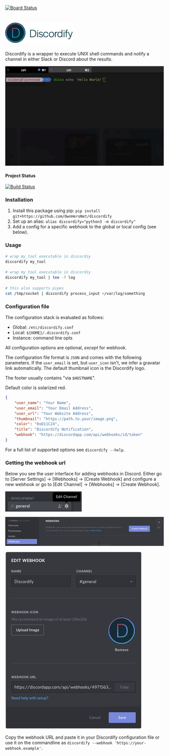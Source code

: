 [![Board Status](https://dev.azure.com/OwnHeroNet/d4eb3e12-4416-419f-a0b7-f9f23a7a23c9/7f9cf3b5-0b49-4fc9-a104-a88d75cd84fd/_apis/work/boardbadge/c4004b67-7174-4b36-9a84-43e3f522d9ca)](https://dev.azure.com/OwnHeroNet/d4eb3e12-4416-419f-a0b7-f9f23a7a23c9/_boards/board/t/7f9cf3b5-0b49-4fc9-a104-a88d75cd84fd/Microsoft.RequirementCategory/)

# ![Logo](logo/Logo%20Dark%20Font.png)

Discordify is a wrapper to execute UNIX shell commands and notify a channel in either Slack or Discord about the results.

![Demo](screenshots/demo.gif)

#### Project Status

[![Build Status](https://travis-ci.com/OwnHeroNet/discordify.svg?branch=master)](https://travis-ci.com/OwnHeroNet/discordify)

### Installation

1. Install this package using pip:
    `pip install git+https://github.com/OwnHeroNet/discordify`
2. Set up an alias: `alias discordify="python3 -m discordify"`
3. Add a config for a specific webhook to the global or local config (see below).

### Usage

```bash
# wrap my_tool executable in discordiy
discordify my_tool

# wrap my_tool executable in discordiy
discordify my_tool | tee -f log

# this also supports pipes
cat /tmp/socket | discordify process_input >/var/log/something
```

### Configuration file

The configuration stack is evaluated as follows:

- Global: `/etc/discordify.conf`
- Local: `${HOME}/.discordify.conf`
- Instance: command line opts

All configuration options are optional, _except_ for webhook.

The configuration file format is `JSON` and comes with the following parameters.
If the `user_email` is set, but `user_icon` isn't, we infer a gravatar link
automatically. The default thumbnail icon is the Discordify logo.

The footer usually contains "via `$HOSTNAME`".

Default color is solarized red.

```json
{
    "user_name": "Your Name",
    "user_email": "Your Email Address",
    "user_url": "Your Website Address",
    "thumbnail": "https://path.to.your/image.png",
    "color": "0xD11C24",
    "title": "Discordify Notification",
    "webhook": "https://discordapp.com/api/webhooks/id/token"
}
```

For a full list of supported options see `discordify --help`.

### Getting the webhook url

Below you see the user interface for adding webhooks in Discord.
Either go to [Server Settings] -> [Webhooks] -> [Create Webhook] and configure a new webhook or go to
[Edit Channel] -> [Webhooks] -> [Create Webhook].

![WebHook UI in Discord](screenshots/webhook_generation_discord_1.png)

![WebHook UI in Discord](screenshots/webhook_generation_discord_2.png)

![WebHook UI in Discord](screenshots/webhook_generation_discord_3.png)

Copy the webhook URL and paste it in your Discordify configuration file or use it on the commandline
as `discordify --webhook 'https://your-webhook.example'`.
